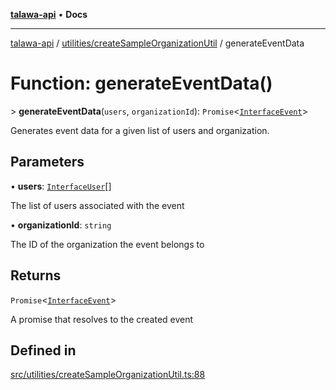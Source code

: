 [**talawa-api**](../../../README.md) • **Docs**

***

[talawa-api](../../../modules.md) / [utilities/createSampleOrganizationUtil](../README.md) / generateEventData

# Function: generateEventData()

\> **generateEventData**(`users`, `organizationId`): `Promise`\<[`InterfaceEvent`](../../../models/Event/interfaces/InterfaceEvent.md)\>

Generates event data for a given list of users and organization.

## Parameters

• **users**: [`InterfaceUser`](../../../models/User/interfaces/InterfaceUser.md)[]

The list of users associated with the event

• **organizationId**: `string`

The ID of the organization the event belongs to

## Returns

`Promise`\<[`InterfaceEvent`](../../../models/Event/interfaces/InterfaceEvent.md)\>

A promise that resolves to the created event

## Defined in

[src/utilities/createSampleOrganizationUtil.ts:88](https://github.com/PalisadoesFoundation/talawa-api/blob/fb5076f344cd74d4e51c692cbc70fc337bf1ac39/src/utilities/createSampleOrganizationUtil.ts#L88)
